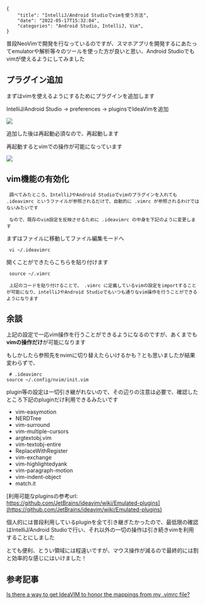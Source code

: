 ```metadata
{
    "title": "IntelliJ/Android Studioでvimを使う方法",
    "date": "2022-05-17T15:32:04",
    "categories": "Android Studio, IntelliJ, Vim",
}
```

普段NeoVimで開発を行なっているのですが、スマホアプリを開発するにあたってemulatorや解析等々のツールを使った方が良いと思い、Android Studioでもvimが使えるようにしてみました

## プラグイン追加

まずはvimを使えるようにするためにプラグインを追加します

IntelliJ/Android Studio -&gt; preferences -&gt; pluginsでIdeaVimを追加

![](./Screen-Shot-2022-05-17-at-15.00.12-644x477.png)

追加した後は再起動必須なので、再起動します

再起動するとvimでの操作が可能になっています

![](./Screen-Shot-2022-05-17-at-15.03.20-644x587.png)

## vim機能の有効化

```
 調べてみたところ、IntelliJやAndroid Studioでvimのプラグインを入れても  .ideavimrc というファイルが参照されるだけで、自動的に .vimrc が参照されるわけではないみたいです
```

```
 なので、既存のvim設定を反映させるために .ideavimrc の中身を下記のように変更します
```

まずはファイルに移動してファイル編集モードへ

```vim
 vi ~/.ideavimrc
```

開くことができたらこちらを貼り付けます

```vim
 source ~/.vimrc
```

```
 上記のコードを貼り付けることで、 .vimrc に定義しているvimの設定をimportすることが可能になり、intelliJやAndroid Studioでもいつも通りなvim操作を行うことができるようになります
```

## 余談

上記の設定で一応vim操作を行うことができるようになるのですが、あくまでも<strong>vimの操作だけ</strong>が可能になります

もしかしたら参照先をnvimに切り替えたらいけるかも？とも思いましたが結果変わらずで、

```vim
 # .ideavimrc
source ~/.config/nvim/init.vim
```

plugin等の設定は一切引き継がれないので、その辺りの注意は必要で、確認したところ下記のpluginだけ利用できるみたいです

- vim-easymotion
- NERDTree
- vim-surround
- vim-multiple-cursors
- argtextobj.vim
- vim-textobj-entire
- ReplaceWithRegister
- vim-exchange
- vim-highlightedyank
- vim-paragraph-motion
- vim-indent-object
- match.it

[利用可能なpluginsの参考url: https://github.com/JetBrains/ideavim/wiki/Emulated-plugins](https://github.com/JetBrains/ideavim/wiki/Emulated-plugins)

個人的には普段利用しているpluginを全て引き継ぎたかったので、最低限の確認はIntelliJ/Android Studioで行い、それ以外の一切の操作は引き続きvimを利用することにしました

とても便利、とうい領域には程遠いですが、マウス操作が減るので最終的には割と効率的な感じにはいけました！

## 参考記事

[Is there a way to get IdeaVIM to honor the mappings from my .vimrc file?](https://stackoverflow.com/questions/5585687/is-there-a-way-to-get-ideavim-to-honor-the-mappings-from-my-vimrc-file)
